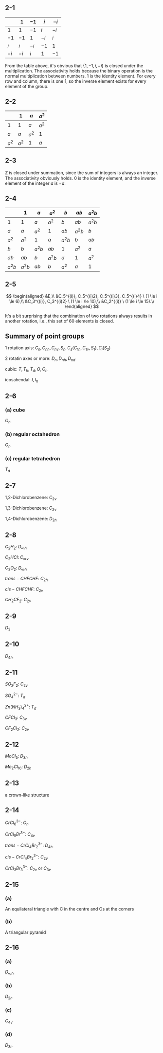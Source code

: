 ## 2-1
| | $1$ | $-1$ | $i$ | $-i$ |
| ---- | ---- | ---- | ---- | ---- |
| $1$ | $1$ | $-1$ | $i$ | $-i$ |
| $-1$ | $-1$ | $1$ | $-i$ | $i$ |
| $i$ | $i$ | $-i$ | $-1$ | $1$ |
| $-i$ | $-i$ | $i$ | $1$ | $-1$ |

From the table above, it's obvious that $\{1, -1, i, -i\}$ is closed under the multiplication.
The associativity holds because the binary operation is the normal multiplication between numbers.
$1$ is the identity element.
For every row and column, there is one $1$, so the inverse element exists for every element of the group.

## 2-2
| | $1$ | $a$ | $a^2$ |
| ---- | ---- | ---- | ---- |
| $1$ | $1$ | $a$ | $a^2$ |
| $a$ | $a$ | $a^2$ | $1$ |
| $a^2$ | $a^2$ | $1$ | $a$ |

## 2-3
$\mathbb{Z}$ is closed under summation, since the sum of integers is always an integer.
The associativity obviously holds.
$0$ is the identity element, and the inverse element of the integer $a$ is $-a$.

## 2-4
| | $1$ | $a$ | $a^2$ | $b$ | $ab$ | $a^2b$ |
| ---- | ---- | ---- | ---- | ---- | ---- | ---- |
| $1$ | $1$ | $a$ | $a^2$ | $b$ | $ab$ | $a^2b$ |
| $a$ | $a$ | $a^2$ | $1$ | $ab$ | $a^2b$ | $b$ |
| $a^2$ | $a^2$ | $1$ | $a$ | $a^2b$ | $b$ | $ab$ |
| $b$ | $b$ | $a^2b$ | $ab$ | $1$ | $a^2$| $a$ |
| $ab$ | $ab$ | $b$ | $a^2b$ | $a$ | $1$ | $a^2$ |
| $a^2b$ | $a^2b$ | $ab$ | $b$ | $a^2$ | $a$ | $1$ |

## 2-5

$$
\begin{aligned}
&E,\\
&C_5^{(i)}, C_5^{(i)2}, C_5^{(i)3}, C_5^{(i)4} \ (1 \le i \le 6),\\
&C_3^{(i)}, C_3^{(i)2} \ (1 \le i \le 10),\\
&C_2^{(i)} \ (1 \le i \le 15).\\
\end{aligned}
$$

It's a bit surprising that the combination of two rotations always results in another rotation, i.e., this set of 60 elements is closed.

## Summary of point groups
1 rotation axis: $C_n, C_{nh}, C_{nv}, S_n, C_s(C_{1h}, C_{1v}, S_{1}), C_i(S_2)$

2 rotatin axes or more: $D_n, D_{nh}, D_{nd}$

cubic: $T, T_h, T_d, O, O_h$

icosahendal: $I, I_h$

## 2-6
### (a) cube
$O_h$
### (b) regular octahedron
$O_h$
### (c) regular tetrahedron
$T_d$

## 2-7
1,2-Dichlorobenzene: $C_{2v}$

1,3-Dichlorobenzene: $C_{2v}$

1,4-Dichlorobenzene: $D_{2h}$

## 2-8
$C_2H_2$: $D_{\infty h}$

$C_2HCl$: $C_{\infty v}$

$C_3O_2$: $D_{\infty h}$

$trans-CHFCHF$: $C_{2h}$

$cis-CHFCHF$: $C_{2v}$

$CH_2CF_2$: $C_{2v}$

## 2-9
$D_3$

## 2-10
$D_{4h}$

## 2-11
$SO_2F_2$: $C_{2v}$

$SO_4^{2-}$: $T_d$

$Zn(NH_3)_4^{2+}$: $T_d$

$CFCl_3$: $C_{3v}$

$CF_2Cl_2$: $C_{2v}$

## 2-12
$MoCl_5$: $D_{3h}$

$Mo_2Cl_{10}$: $D_{2h}$

## 2-13
a crown-like structure

## 2-14
$CrCl_6^{3-}$: $O_h$

$CrCl_5Br^{3-}$: $C_{4v}$

$trans-CrCl_4Br_2^{3-}$: $D_{4h}$

$cis-CrCl_4Br_2^{3-}$: $C_{2v}$

$CrCl_3Br_3^{3-}$: $C_{2v}$ or $C_{3v}$

## 2-15
### (a)
An equilateral triangle with C in the centre and Os at the corners

### (b)
A triangular pyramid

## 2-16
### (a)
$D_{\infty h}$

### (b)
$D_{2h}$

### (c)
$C_{4v}$

### (d)
$D_{3h}$
